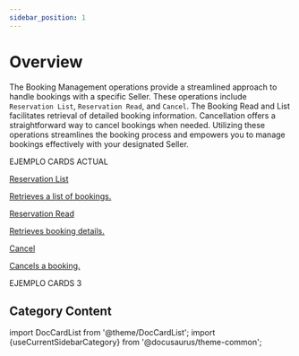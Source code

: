 ```yaml
---
sidebar_position: 1
---
```


# Overview

The Booking Management operations provide a streamlined approach to handle bookings with a specific Seller. These operations include `Reservation List`, `Reservation Read`, and `Cancel`. The Booking Read and List facilitates retrieval of detailed booking information. Cancellation offers a straightforward way to cancel bookings when needed. Utilizing these operations streamlines the booking process and empowers you to manage bookings effectively with your designated Seller.

EJEMPLO CARDS ACTUAL 

<div className="shortcuts-overview">
    <div className="shortcuts-overview__content">
        <a className="item" href="reservation-list">
            <icon icon="fa-brands fa-github" size="lg" />
            <p className="item__title">Reservation List</p>
            <p className="item__subtitle">Retrieves a list of bookings.</p>
        </a>
        <a className="item" href="reservation-read">
            <icon icon="fa-brands fa-github" size="lg" />
            <p className="item__title">Reservation Read</p>
            <p className="item__subtitle">Retrieves booking details.</p>
        </a>
        <a className="item" href="cancel">
            <icon icon="fa-brands fa-github" size="lg" />
            <p className="item__title">Cancel</p>
            <p className="item__subtitle">Cancels a booking.</p>
        </a>
    </div> 
</div>

EJEMPLO CARDS 3

## Category Content

import DocCardList from '@theme/DocCardList';
import {useCurrentSidebarCategory} from '@docusaurus/theme-common';

<DocCardList items={useCurrentSidebarCategory().items}/>